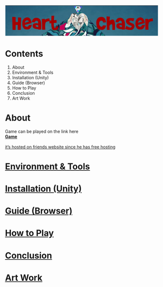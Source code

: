
![HartChaser Logo](https://github.com/VytasHub/UnityGameBrowser/blob/master/FinishedBrowser/Assets/MainLogo.png "HartChaser")

Contents
====================
1. About
2. Environment & Tools
3. Installation (Unity)
4. Guide (Browser)
5. How to Play
6. Conclusion
7. Art Work  


About
=============
Game can be played on the link here<br>  <a href="http://ronanconnolly.ie/unity/heartchaser/game.html "><strong>Game</strong><br>  
it’s hosted on friends website since he has free hosting





Environment & Tools
=============

Installation (Unity)
=============

Guide (Browser)
=============

How to Play
=============

Conclusion
=============

Art Work  
=============


